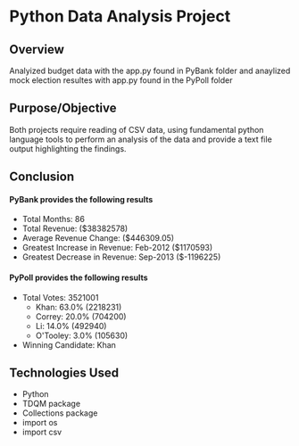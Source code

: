# Python Data Analysis Project

## Overview

Analyized budget data with the app.py found in PyBank folder and anaylized mock election resultes with app.py found in the PyPoll folder

## Purpose/Objective

Both projects require reading of CSV data, using fundamental python language tools to perform an analysis of the data and provide a text file output highlighting the findings.

## Conclusion

#### PyBank provides the following results

- Total Months: 86
- Total Revenue: ($38382578) 
- Average Revenue Change: ($446309.05) 
- Greatest Increase in Revenue: Feb-2012 ($1170593) 
- Greatest Decrease in Revenue: Sep-2013 ($-1196225)

#### PyPoll provides the following results

- Total Votes: 3521001
    - Khan: 63.0%  (2218231)
    - Correy: 20.0%  (704200)
    - Li: 14.0%  (492940)
    - O'Tooley: 3.0%  (105630)
- Winning Candidate: Khan

## Technologies Used

- Python
- TDQM package 
- Collections package
- import os
- import csv


